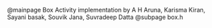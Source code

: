 @mainpage Box Activity implementation by
A H Aruna, Karisma Kiran, Sayani basak, Souvik Jana, Suvradeep Datta
@subpage box.h